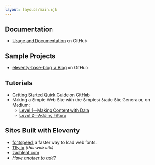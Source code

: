 ```yaml
---
layout: layouts/main.njk
---
```


## Documentation

* [Usage and Documentation](https://github.com/11ty/eleventy/blob/master/README.md) on GitHub

## Sample Projects

* [eleventy-base-blog, a Blog](https://github.com/11ty/eleventy-base-blog) on GitHub

## Tutorials

* [Getting Started Quick Guide](https://github.com/11ty/eleventy#getting-started) on GitHub
* <span class="elv-b">Making a Simple Web Site with the Simplest Static Site Generator</span>, on Medium:
	* [Level 1—Making Content with Data](https://medium.com/@11ty/making-a-simple-web-site-with-the-simplest-static-site-generator-level-1-7fc6febca1)
	* [Level 2—Adding Filters](https://medium.com/@11ty/making-a-simple-web-site-with-eleventy-level-2-1b356183377c)

## Sites Built with Eleventy

* [fontspeed](https://www.fontspeed.io/), a faster way to load web fonts.
* [11ty.io](https://www.11ty.io/) _(this web site)_
* [zachleat.com](https://www.zachleat.com/web/)
* [_Have another to add?_](https://github.com/11ty/11ty.io/issues/new?title=I+built+a+site+with+Eleventy!)